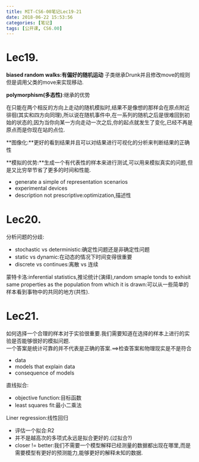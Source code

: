 ```yaml
---
title: MIT-CS6-00笔记Lec19-21
date: 2018-06-22 15:53:56
categories: [笔记]
tags: [公开课, CS6.00]
---
```

[](#Lec19 "Lec19.")Lec19.
=========================

**biased random walks:有偏好的随机运动** 子类继承Drunk并且修改move的规则但是调用父类的move来实现移动.

**polymorphism(多态性)**:继承的优势

在只能在两个相反的方向上走动的随机模拟时,结果不是像想的那样会在原点附近徘徊(其实和四方向同理),所以说在随机事件中,在一系列的随机之后是很难回到初始的状态的,因为当你向某一方向走动一次之后,你的起点就发生了变化,已经不再是原点而是你现在站的点位.

**图像化:**更好的看到结果并且可以对结果进行可视化的分析来判断结果的正确性

**模拟的优势:**生成一个有代表性的样本来进行测试,可以用来模拟真实的问题,但是又比穷举节省了更多的时间和性能.

*   generate a simple of representation scenarios
*   experimental devices
*   description not prescriptive:optimization,描述性
<!-- more -->
[](#Lec20 "Lec20.")Lec20.
=========================

分析问题的分歧:

*   stochastic vs deterministic:确定性问题还是非确定性问题
*   static vs dynamic:在动态的情况下时间变得很重要
*   discrete vs continues:离散 vs 连续

蒙特卡洛:inferential statistics,推论统计(演绎),random smaple tonds to exhisit same properties as the population from which it is drawn:可以从一些简单的样本看到事物中的共同的地方(共性).

[](#Lec21 "Lec21.")Lec21.
=========================

如何选择一个合理的样本对于实验很重要.我们需要知道在选择的样本上进行的实验是否能够很好的模拟问题.  
一个答案是统计可靠的并不代表是正确的答案.==>检查答案和物理现实是不是符合

*   data
*   models that explain data
*   consequence of models

直线拟合:

*   objective function:目标函数
*   least squares fit:最小二乘法

Liner regression:线性回归

*   评估一个拟合:R2
*   并不是越高次的多项式永远是拟合更好的.(过拟合?)
*   closer != better:我们不需要一个模型解释已经测量的数据都出现在哪里,而是需要模型有更好的预测能力,能够更好的解释未知的数据.